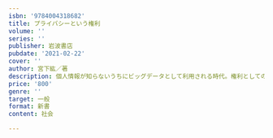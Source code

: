 ```yaml
---
isbn: '9784004318682'
title: プライバシーという権利
volume: ''
series: ''
publisher: 岩波書店
pubdate: '2021-02-22'
cover: ''
author: 宮下紘／著
description: 個人情報が知らないうちにビッグデータとして利用される時代。権利としてのプライバシーを問いなおす。
price: '800'
genre: ''
target: 一般
format: 新書
content: 社会

---
```

